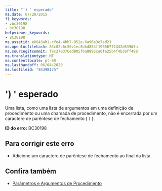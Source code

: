 ```yaml
---
title: "') ' esperado"
ms.date: 07/20/2015
f1_keywords:
- vbc30198
- bc30198
helpviewer_keywords:
- BC30198
ms.assetid: e80434b1-cfe4-4bb7-952e-6a96a3e7ad21
ms.openlocfilehash: 83c02c6c56c1ec8dbd854f19656772442d639d5a
ms.sourcegitcommit: f8c270376ed905f6a8896ce0fe25b4f4b38ff498
ms.translationtype: MT
ms.contentlocale: pt-BR
ms.lasthandoff: 06/04/2020
ms.locfileid: "84398175"
---
```

# <a name="-expected"></a>') ' esperado
Uma lista, como uma lista de argumentos em uma definição de procedimento ou uma chamada de procedimento, não é encerrada por um caractere de parêntese de fechamento ( `)` ).  
  
 **ID do erro:** BC30198  
  
## <a name="to-correct-this-error"></a>Para corrigir este erro  
  
- Adicione um caractere de parêntese de fechamento ao final da lista.  
  
## <a name="see-also"></a>Confira também

- [Parâmetros e Argumentos de Procedimento](../programming-guide/language-features/procedures/procedure-parameters-and-arguments.md)
